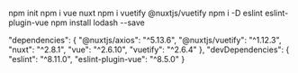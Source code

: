 npm init
npm i vue nuxt
npm i vuetify @nuxtjs/vuetify
npm i -D eslint eslint-plugin-vue
npm install lodash --save

"dependencies": {
    "@nuxtjs/axios": "^5.13.6",
    "@nuxtjs/vuetify": "^1.12.3",
    "nuxt": "^2.8.1",
    "vue": "^2.6.10",
    "vuetify": "^2.6.4"
  },
  "devDependencies": {
    "eslint": "^8.11.0",
    "eslint-plugin-vue": "^8.5.0"
  }